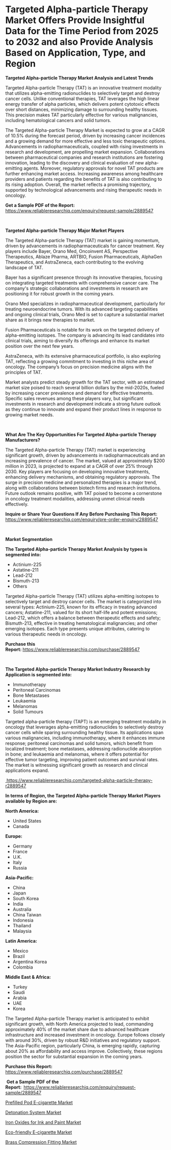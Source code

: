 <p><h1>Targeted Alpha-particle Therapy Market Offers Provide Insightful Data for the Time Period from 2025 to 2032 and also Provide Analysis Based on Application, Type, and Region</h1></p><p><strong>Targeted Alpha-particle Therapy Market Analysis and Latest Trends</strong></p>
<p><p>Targeted Alpha-particle Therapy (TAT) is an innovative treatment modality that utilizes alpha-emitting radionuclides to selectively target and destroy cancer cells. Unlike conventional therapies, TAT leverages the high linear energy transfer of alpha particles, which delivers potent cytotoxic effects over short distances, minimizing damage to surrounding healthy tissues. This precision makes TAT particularly effective for various malignancies, including hematological cancers and solid tumors.</p><p>The Targeted Alpha-particle Therapy Market is expected to grow at a CAGR of 10.5% during the forecast period, driven by increasing cancer incidences and a growing demand for more effective and less toxic therapeutic options. Advancements in radiopharmaceuticals, coupled with rising investments in research and development, are propelling market expansion. Collaborations between pharmaceutical companies and research institutions are fostering innovation, leading to the discovery and clinical evaluation of new alpha-emitting agents. Moreover, regulatory approvals for novel TAT products are further enhancing market access. Increasing awareness among healthcare providers and patients regarding the benefits of TAT is also contributing to its rising adoption. Overall, the market reflects a promising trajectory, supported by technological advancements and rising therapeutic needs in oncology.</p></p>
<p><strong>Get a Sample PDF of the Report:&nbsp;</strong> <a href="https://www.reliableresearchiq.com/enquiry/request-sample/2889547?utm_campaign=1137&utm_medium=2&utm_source=Github&utm_content=ia&utm_term=14032025&utm_id=targeted-alpha-particle-therapy">https://www.reliableresearchiq.com/enquiry/request-sample/2889547</a></p>
<p>&nbsp;</p>
<p><strong>Targeted Alpha-particle Therapy Major Market Players</strong></p>
<p><p>The Targeted Alpha-particle Therapy (TAT) market is gaining momentum, driven by advancements in radiopharmaceuticals for cancer treatment. Key players include Bayer, Orano Med, Oncoinvent AS, Perspective Therapeutics, Ablaze Pharma, ARTBIO, Fusion Pharmaceuticals, AlphaGen Therapeutics, and AstraZeneca, each contributing to the evolving landscape of TAT.</p><p>Bayer has a significant presence through its innovative therapies, focusing on integrating targeted treatments with comprehensive cancer care. The company's strategic collaborations and investments in research are positioning it for robust growth in the coming years.</p><p>Orano Med specializes in radiopharmaceutical development, particularly for treating neuroendocrine tumors. With its advanced targeting capabilities and ongoing clinical trials, Orano Med is set to capture a substantial market share as it brings new therapies to market.</p><p>Fusion Pharmaceuticals is notable for its work on the targeted delivery of alpha-emitting isotopes. The company is advancing its lead candidates into clinical trials, aiming to diversify its offerings and enhance its market position over the next few years.</p><p>AstraZeneca, with its extensive pharmaceutical portfolio, is also exploring TAT, reflecting a growing commitment to investing in this niche area of oncology. The company’s focus on precision medicine aligns with the principles of TAT.</p><p>Market analysts predict steady growth for the TAT sector, with an estimated market size poised to reach several billion dollars by the mid-2020s, fueled by increasing cancer prevalence and demand for effective treatments. Specific sales revenues among these players vary, but significant investments in research and development indicate a strong future outlook as they continue to innovate and expand their product lines in response to growing market needs.</p></p>
<p>&nbsp;</p>
<p><strong>What Are The Key Opportunities For Targeted Alpha-particle Therapy Manufacturers?</strong></p>
<p><p>The Targeted Alpha-particle Therapy (TAT) market is experiencing significant growth, driven by advancements in radiopharmaceuticals and an increasing prevalence of cancer. The market, valued at approximately $200 million in 2023, is projected to expand at a CAGR of over 25% through 2030. Key players are focusing on developing innovative treatments, enhancing delivery mechanisms, and obtaining regulatory approvals. The surge in precision medicine and personalized therapies is a major trend, along with collaborations between biotech firms and research institutions. Future outlook remains positive, with TAT poised to become a cornerstone in oncology treatment modalities, addressing unmet clinical needs effectively.</p></p>
<p><strong>Inquire or Share Your Questions If Any Before Purchasing This Report:</strong> <a href="https://www.reliableresearchiq.com/enquiry/pre-order-enquiry/2889547?utm_campaign=1137&utm_medium=2&utm_source=Github&utm_content=ia&utm_term=14032025&utm_id=targeted-alpha-particle-therapy">https://www.reliableresearchiq.com/enquiry/pre-order-enquiry/2889547</a></p>
<p>&nbsp;</p>
<p><strong>Market Segmentation</strong></p>
<p><strong>The Targeted Alpha-particle Therapy Market Analysis by types is segmented into:</strong></p>
<p><ul><li>Actinium-225</li><li>Astatine-211</li><li>Lead-212</li><li>Bismuth-213</li><li>Others</li></ul></p>
<p><p>Targeted Alpha-particle Therapy (TAT) utilizes alpha-emitting isotopes to selectively target and destroy cancer cells. The market is categorized into several types: Actinium-225, known for its efficacy in treating advanced cancers; Astatine-211, valued for its short half-life and potent emissions; Lead-212, which offers a balance between therapeutic effects and safety; Bismuth-213, effective in treating hematological malignancies; and other emerging isotopes. Each type presents unique attributes, catering to various therapeutic needs in oncology.</p></p>
<p><strong>Purchase this Report:&nbsp;</strong><a href="https://www.reliableresearchiq.com/purchase/2889547?utm_campaign=1137&utm_medium=2&utm_source=Github&utm_content=ia&utm_term=14032025&utm_id=targeted-alpha-particle-therapy">https://www.reliableresearchiq.com/purchase/2889547</a></p>
<p>&nbsp;</p>
<p><strong>The Targeted Alpha-particle Therapy Market Industry Research by Application is segmented into:</strong></p>
<p><ul><li>Immunotherapy</li><li>Peritoneal Carcinomas</li><li>Bone Metastases</li><li>Leukaemia</li><li>Melanomas</li><li>Solid Tumours</li></ul></p>
<p><p>Targeted alpha-particle therapy (TAPT) is an emerging treatment modality in oncology that leverages alpha-emitting radionuclides to selectively destroy cancer cells while sparing surrounding healthy tissue. Its applications span various malignancies, including immunotherapy, where it enhances immune response; peritoneal carcinomas and solid tumors, which benefit from localized treatment; bone metastases, addressing radionuclide absorption in bone; and leukaemia and melanomas, where it offers potential for effective tumor targeting, improving patient outcomes and survival rates. The market is witnessing significant growth as research and clinical applications expand.</p></p>
<p><a href="https://www.reliableresearchiq.com/targeted-alpha-particle-therapy-r2889547?utm_campaign=1137&utm_medium=2&utm_source=Github&utm_content=ia&utm_term=14032025&utm_id=targeted-alpha-particle-therapy">&nbsp;https://www.reliableresearchiq.com/targeted-alpha-particle-therapy-r2889547</a></p>
<p><strong>In terms of Region, the Targeted Alpha-particle Therapy Market Players available by Region are:</strong></p>
<p>
    <p> <strong> North America: </strong>
        <ul>
            <li>United States</li>
            <li>Canada</li>
        </ul>
        </p> 
    <p> <strong> Europe: </strong>
        <ul>
            <li>Germany</li>
            <li>France</li>
            <li>U.K.</li>
            <li>Italy</li>
            <li>Russia</li>
        </ul>
        </p> 
    <p> <strong> Asia-Pacific: </strong>
        <ul>
            <li>China</li>
            <li>Japan</li>
            <li>South Korea</li>
            <li>India</li>
            <li>Australia</li>
            <li>China Taiwan</li>
            <li>Indonesia</li>
            <li>Thailand</li>
            <li>Malaysia</li>
        </ul>
        </p> 
    <p> <strong> Latin America: </strong>
        <ul>
            <li>Mexico</li>
            <li>Brazil</li>
            <li>Argentina Korea</li>
            <li>Colombia</li>
        </ul>
        </p> 
    <p> <strong> Middle East & Africa: </strong>
        <ul>
            <li>Turkey</li>
            <li>Saudi</li>
            <li>Arabia</li>
            <li>UAE</li>
            <li>Korea</li>
        </ul>
    </p>
    </p>
<p><p>The Targeted Alpha-particle Therapy market is anticipated to exhibit significant growth, with North America projected to lead, commanding approximately 40% of the market share due to advanced healthcare infrastructure and increased investment in oncology. Europe follows closely with around 30%, driven by robust R&D initiatives and regulatory support. The Asia-Pacific region, particularly China, is emerging rapidly, capturing about 20% as affordability and access improve. Collectively, these regions position the sector for substantial expansion in the coming years.</p></p>
<p><strong>Purchase this Report: </strong><a href="https://www.reliableresearchiq.com/purchase/2889547?utm_campaign=1137&utm_medium=2&utm_source=Github&utm_content=ia&utm_term=14032025&utm_id=targeted-alpha-particle-therapy">https://www.reliableresearchiq.com/purchase/2889547</a></p>
<p>&nbsp;<strong>Get a Sample PDF of the Report:&nbsp;&nbsp;</strong><a href="https://www.reliableresearchiq.com/enquiry/request-sample/2889547?utm_campaign=1137&utm_medium=2&utm_source=Github&utm_content=ia&utm_term=14032025&utm_id=targeted-alpha-particle-therapy">https://www.reliableresearchiq.com/enquiry/request-sample/2889547</a></p>
<p><strong></strong></p>
<p><p><a href="https://github.com/burnicndole/Market-Research-Report-List-1/blob/main/prefilled-pod-e-cigarette-market.md?utm_campaign=1137&utm_medium=2&utm_source=Github&utm_content=ia&utm_term=14032025&utm_id=targeted-alpha-particle-therapy">Prefilled Pod E-cigarette Market</a></p><p><a href="https://github.com/cevzarvargem/Market-Research-Report-List-1/blob/main/detonation-system-market.md?utm_campaign=1137&utm_medium=2&utm_source=Github&utm_content=ia&utm_term=14032025&utm_id=targeted-alpha-particle-therapy">Detonation System Market</a></p><p><a href="https://github.com/rutupueyed/Market-Research-Report-List-1/blob/main/iron-oxides-for-ink-and-paint-market.md?utm_campaign=1137&utm_medium=2&utm_source=Github&utm_content=ia&utm_term=14032025&utm_id=targeted-alpha-particle-therapy">Iron Oxides for Ink and Paint Market</a></p><p><a href="https://github.com/navodfetiya/Market-Research-Report-List-1/blob/main/eco-friendly-e-cigarette-market.md?utm_campaign=1137&utm_medium=2&utm_source=Github&utm_content=ia&utm_term=14032025&utm_id=targeted-alpha-particle-therapy">Eco-friendly E-cigarette Market</a></p><p><a href="https://github.com/hurstsaqibyl/Market-Research-Report-List-1/blob/main/brass-compression-fitting-market.md?utm_campaign=1137&utm_medium=2&utm_source=Github&utm_content=ia&utm_term=14032025&utm_id=targeted-alpha-particle-therapy">Brass Compression Fitting Market</a></p></p>